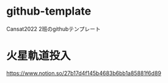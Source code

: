 # github-template
Cansat2022 2班のgithubテンプレート 
# 火星軌道投入
https://www.notion.so/27b17d4f145b4683b6bb1a85881f6d89
